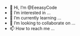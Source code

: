 - 👋 Hi, I’m @EeeasyCode
- 👀 I’m interested in ...
- 🌱 I’m currently learning ...
- 💞️ I’m looking to collaborate on ...
- 📫 How to reach me ...

<!---
EeeasyCode/EeeasyCode is a ✨ special ✨ repository because its `README.md` (this file) appears on your GitHub profile.
You can click the Preview link to take a look at your changes.
--->
